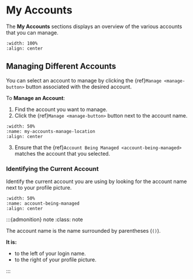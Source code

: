 

# My Accounts


The **My Accounts** sections displays an overview of the various accounts that you can manage.



```{figure} ../_static/solo_app/My_Accounts/overview-screen.jpeg
:width: 100%
:align: center
```


## Managing Different Accounts


You can select an account to manage by clicking the {ref}`Manage <manage-button>` button associated with the desired account.


To **Manage an Account**:


1. Find the account you want to manage. 
2. Click the {ref}`Manage <manage-button>` button next to the account name.


```{figure} ../_static/solo_app/My_Accounts/my-accounts-manage-location.jpeg
:width: 50%
:name: my-accounts-manage-location
:align: center
```

3. Ensure that the {ref}`Account Being Managed <account-being-managed>` matches the account that you selected. 




### Identifying the Current Account


Identify the current account you are using by looking for the account name next to your profile picture. 




```{figure} ../_static/solo_app/My_Accounts/account-being-managed-location.jpeg
:width: 50%
:name: account-being-managed
:align: center
```


:::{admonition} note
:class: note

The account name is the name surrounded by parentheses (`()`). 

**It is:**

 - to the left of your login name.
 - to the right of your profile picture.


:::